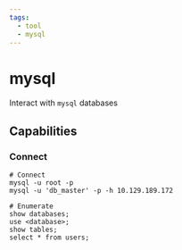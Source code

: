 ```yaml
---
tags:
  - tool
  - mysql
---
```

# mysql

Interact with `mysql` databases

## Capabilities

### Connect

```mysql
# Connect
mysql -u root -p
mysql -u 'db_master' -p -h 10.129.189.172

# Enumerate
show databases;
use <database>;
show tables;
select * from users;
```
